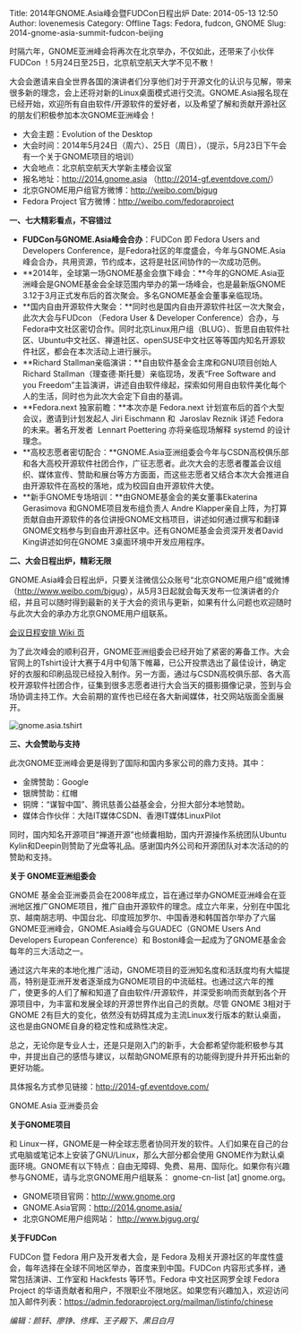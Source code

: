 Title: 2014年GNOME.Asia峰会暨FUDCon日程出炉
Date: 2014-05-13 12:50
Author: lovenemesis
Category: Offline
Tags: Fedora, fudcon, GNOME
Slug: 2014-gnome-asia-summit-fudcon-beijing

时隔六年，GNOME亚洲峰会将再次在北京举办，不仅如此，还带来了小伙伴 FUDCon
！5月24日至25日，北京航空航天大学不见不散！

大会会邀请来自全世界各国的演讲者们分享他们对于开源文化的认识与见解，带来很多新的理念，会上还将对新的Linux桌面模式进行交流。GNOME.Asia报名现在已经开始，欢迎所有自由软件/开源软件的爱好者，以及希望了解和贡献开源社区的朋友们积极参加本次GNOME亚洲峰会！

-   大会主题：Evolution of the Desktop
-   大会时间：2014年5月24日（周六）、25日（周日），（提示，5月23日下午会有一个关于GNOME项目的培训）
-   大会地点：北京航空航天大学新主楼会议室
-   报名地址：<http://2014.gnome.asia>
    （<http://2014-gf.eventdove.com/>）
-   北京GNOME用户组官方微博：<http://weibo.com/bjgug>
-   Fedora Project 官方微博：<http://weibo.com/fedoraproject>

**一、七大精彩看点，不容错过**

-   **FUDCon与GNOME.Asia峰会合办**：FUDCon 即 Fedora Users and
    Developers
    Conference，是Fedora社区的年度盛会，今年与GNOME.Asia峰会合办，共用资源，节约成本，这将是社区间协作的一次成功范例。
-   **2014年，全球第一场GNOME基金会旗下峰会：**今年的GNOME.Asia亚洲峰会是GNOME基金会全球范围内举办的第一场峰会，也是最新版GNOME
    3.12于3月正式发布后的首次聚会。多名GNOME基金会董事亲临现场。
-   **国内自由开源软件大聚会：**同时也是国内自由开源软件社区一次大聚会，此次大会与FUDcon
    （Fedora User & Developer
    Conference）合办，与Fedora中文社区密切合作。同时北京Linux用户组（BLUG）、哲思自由软件社区、Ubuntu中文社区、禅道社区、openSUSE中文社区等等国内知名开源软件社区，都会在本次活动上进行展示。
-   **Richard
    Stallman亲临演讲：**自由软件基金会主席和GNU项目创始人Richard
    Stallman（理查德·斯托曼）亲临现场，发表“Free Software and you
    Freedom”主旨演讲，讲述自由软件缘起，探索如何用自由软件美化每个人的生活，同时也为此次大会定下自由的基调。
-   **Fedora.next 独家前瞻：**本次亦是 Fedora.next
    计划宣布后的首个大型会议，邀请到计划发起人 Jiri Eischmann 和 
    Jaroslav Reznik 详述 Fedora 的未来。著名开发者  Lennart Poettering
    亦将亲临现场解释 systemd 的设计理念。
-   **高校志愿者密切配合：**GNOME.Asia亚洲组委会今年与CSDN高校俱乐部和各大高校开源软件社团合作，广征志愿者。此次大会的志愿者覆盖会议组织、媒体宣传、赞助和展台等方方面面，而这些志愿者又结合本次大会推进自由开源软件在高校的落地，成为校园自由开源软件大使。
-   **新手GNOME专场培训：**由GNOME基金会的美女董事Ekaterina Gerasimova
    和GNOME项目发布组负责人 Andre
    Klapper亲自上阵，为打算贡献自由开源软件的各位讲授GNOME文档项目，讲述如何通过撰写和翻译GNOME文档参与到自由开源社区中。还有GNOME基金会资深开发者David
    King讲述如何在GNOME 3桌面环境中开发应用程序。

**二、大会日程出炉，精彩无限**

GNOME.Asia峰会日程出炉，只要关注微信公众账号“北京GNOME用户组”或微博（<http://www.weibo.com/bjgug>），从5月3日起就会每天发布一位演讲者的介绍，并且可以随时得到最新的关于大会的资讯与更新，如果有什么问题也欢迎随时与此次大会的承办方北京GNOME用户组联系。

[会议日程安排 Wiki
页](https://fedoraproject.org/wiki/FUDCon:Beijing_2014#Schedule)

为了此次峰会的顺利召开，GNOME亚洲组委会已经开始了紧密的筹备工作。大会官网上的Tshirt设计大赛于4月中旬落下帷幕，已公开投票选出了最佳设计，确定好的衣服和印刷品现已经投入制作。另一方面，通过与CSDN高校俱乐部、各大高校开源软件社团合作，征集到很多志愿者进行大会当天的摄影摄像记录，签到与会场协调主持工作。大会前期的宣传也已经在各大新闻媒体，社交网站版面全面展开。

![gnome.asia.tshirt](http://2014.gnome.asia/media/tshirts/02.png)

**三、大会赞助与支持**

此次GNOME亚洲峰会更是得到了国际和国内多家公司的鼎力支持。其中：

-   金牌赞助：Google
-   银牌赞助：红帽
-   铜牌：“谋智中国”、腾讯慈善公益基金会，分担大部分本地赞助。
-   媒体合作伙伴：大陆IT媒体CSDN、香港IT媒体LinuxPilot

同时，国内知名开源项目“禅道开源”也倾囊相助，国内开源操作系统团队Ubuntu
Kylin和Deepin则赞助了光盘等礼品。感谢国内外公司和开源团队对本次活动的的赞助和支持。

**关于 GNOME亚洲组委会**

GNOME
基金会亚洲委员会在2008年成立，旨在通过举办GNOME亚洲峰会在亚洲地区推广GNOME项目，推广自由开源软件的理念。成立六年来，分别在中国北
京、越南胡志明、中国台北、印度班加罗尔、中国香港和韩国首尔举办了六届GNOME亚洲峰会，GNOME.Asia峰会与GUADEC（GNOME
Users And Developers European Conference）和
Boston峰会一起成为了GNOME基金会每年的三大活动之一。

通过这六年来的本地化推广活动，GNOME项目的亚洲知名度和活跃度均有大幅提高，特别是亚洲开发者逐渐成为GNOME项目的中流砥柱。也通过这六年的推
广，使更多的人们了解和知道了自由软件/开源软件，并深受影响而贡献到各个开源项目中，为丰富和发展全球的开源世界作出自己的贡献。尽管
GNOME 3相对于GNOME
2有巨大的变化，依然没有妨碍其成为主流Linux发行版本的默认桌面，这也是由GNOME自身的稳定性和成熟性决定。

总之，无论你是专业人士，还是只是刚入门的新手，大会都希望你能积极参与其中，并提出自己的感悟与建议，以帮助GNOME原有的功能得到提升并开拓出新的更好功能。

具体报名方式参见链接：[http:](http://2014-gf.eventdove.com/)[//2014-gf.eventdove.com/](http://2014-gf.eventdove.com/)

GNOME.Asia 亚洲委员会

**关于GNOME项目**

和
Linux一样，GNOME是一种全球志愿者协同开发的软件。人们如果在自己的台式电脑或笔记本上安装了GNU/Linux，那么大部分都会使用
GNOME作为默认桌面环境。GNOME有以下特点：自由无障碍、免费、易用、国际化。如果你有兴趣参与GNOME，请与北京GNOME用户组联系：
gnome-cn-list [at] gnome.org。

-   GNOME项目官网：<http://www.gnome.org>
-   GNOME.Asia官网：<http://2014.gnome.asia/>
-   北京GNOME用户组网站： <http://www.bjgug.org/>

**关于FUDCon**

FUDCon 暨 Fedora 用户及开发者大会，是 Fedora
及相关开源社区的年度性盛会，每年选择在全球不同地区举办，首度来到中国。FUDCon
内容形式多样，通常包括演讲、工作室和 Hackfests 等环节。Fedora
中文社区网罗全球 Fedora Project
的华语贡献者和用户，不限职业不限地区。如果您有兴趣加入，欢迎访问加入邮件列表：<https://admin.fedoraproject.org/mailman/listinfo/chinese>

*编辑：颜轩、廖铮、佟辉、王子殿下、黑日白月*
